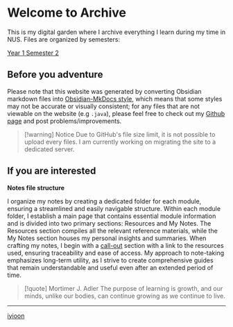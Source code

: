 # Welcome to Archive

This is my digital garden where I archive everything I learn during my time in NUS. Files are organized by semesters:

<span class="center-menu">[Year 1 Semester 2](Year%201%20Semester%202/Year%201%20Semester%202.md)

</span>

## Before you adventure

Please note that this website was generated by converting Obsidian markdown files into [Obsidian-MkDocs style](https://github.com/jobindjohn/obsidian-publish-mkdocs), which means that some styles may not be accurate or visually consistent; for any files that are not viewable on the website (e.g `.java`), please feel free to check out my [Github page](https://github.com/iyioon/iyioon-notes/tree/main/docs) and post problems/improvements.

> [!warning] Notice
> Due to GitHub's file size limit, it is not possible to upload every files. I am currently working on migrating the site to a dedicated server.

## If you are interested

**Notes file structure**

I organize my notes by creating a dedicated folder for each module, ensuring a streamlined and easily navigable structure. Within each module folder, I establish a main page that contains essential module information and is divided into two primary sections: Resources and My Notes. The Resources section compiles all the relevant reference materials, while the My Notes section houses my personal insights and summaries. When crafting my notes, I begin with a [call-out](https://squidfunk.github.io/mkdocs-material/reference/admonitions/) section with a link to the resources used, ensuring traceability and ease of access. My approach to note-taking emphasizes long-term utility, as I strive to create comprehensive guides that remain understandable and useful even after an extended period of time.

> [!quote] Mortimer J. Adler
> The purpose of learning is growth, and our minds, unlike our bodies, can continue growing as we continue to live.

---

<span class="center-menu">[iyioon](https://www.iyioon.com) </span>
